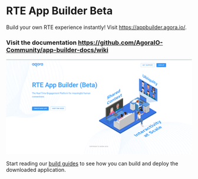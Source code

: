 # RTE App Builder Beta

Build your own RTE experience instantly! Visit https://appbuilder.agora.io/.

### Visit the documentation https://github.com/AgoraIO-Community/app-builder-docs/wiki

[![](./images/Home.png)](https://appbuilder.agora.io/)

Start reading our [build guides](https://github.com/AgoraIO-Community/app-builder-docs/wiki/Build-guide-(All-platforms)) to see how you can build and deploy the downloaded application.
